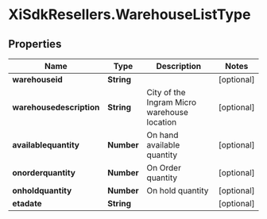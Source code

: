 # XiSdkResellers.WarehouseListType

## Properties

Name | Type | Description | Notes
------------ | ------------- | ------------- | -------------
**warehouseid** | **String** |  | [optional] 
**warehousedescription** | **String** | City of the Ingram Micro warehouse location | [optional] 
**availablequantity** | **Number** | On hand available quantity | [optional] 
**onorderquantity** | **Number** | On Order quantity | [optional] 
**onholdquantity** | **Number** | On hold quantity | [optional] 
**etadate** | **String** |  | [optional] 


